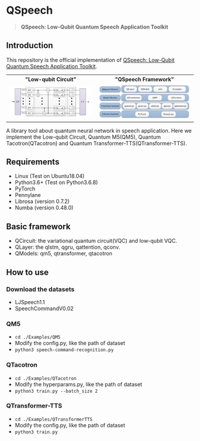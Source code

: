 # QSpeech

>**QSpeech: Low-Qubit Quantum Speech Application Toolkit**

## Introduction
This repository is the official implementation of [QSpeech: Low-Qubit Quantum Speech Application Toolkit]().

<table><tbody>
    <tr>
        <th>"Low-qubit Circuit"</th>
        <th>"QSpeech Framework"</th>
    </tr>
    <tr>
        <td><div align=center><img src="https://github.com/zhenhouhong/QSpeech/blob/main/low-qubit-cricuit.png"></div></td>
        <td><div align=center><img src="https://github.com/zhenhouhong/QSpeech/blob/main/qspeech-framework.png"></div></td>
    </tr>
</table>

A library tool about quantum neural network in speech application. 
Here we implement the Low-qubit Circuit, Quantum M5(QM5), Quantum Tacotron(QTacotron) and Quantum Transformer-TTS(QTransformer-TTS).


## Requirements
- Linux (Test on Ubuntu18.04)
- Python3.6+ (Test on Python3.6.8)
- PyTorch
- Pennylane
- Librosa (version 0.7.2)
- Numba (version 0.48.0)

## Basic framework
- QCircuit: the variational quantum circuit(VQC) and low-qubit VQC.
- QLayer: the qlstm, qgru, qattention, qconv.
- QModels: qm5, qtransformer, qtacotron

## How to use

### Download the datasets
- LJSpeech1.1
- SpeechCommandV0.02

### QM5
- `cd ./Examples/QM5`
- Modify the config.py, like the path of dataset
- `python3 speech-command-recognition.py`

### QTacotron
- `cd ./Examples/QTacotron`
- Modify the hyperparams.py, like the path of dataset
- `python3 train.py --batch_size 2`

### QTransformer-TTS
- `cd ./Examples/QTransformerTTS`
- Modify the config.py, like the path of dataset
- `python3 train.py`
